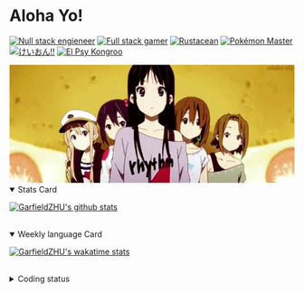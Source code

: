 # Aloha Yo!

[![Null stack engieneer](https://img.shields.io/badge/-Null_stack_engineer-a890f0)](https://github.com/GarfieldZHU)
[![Full stack gamer](https://img.shields.io/badge/-Full_stack_gamer-78c850)](https://steamcommunity.com/profiles/76561198092274492/)
[![Rustacean](https://img.shields.io/badge/-Rustacean-f74c00)](https://www.rust-lang.org/)
[![Pokémon Master](https://img.shields.io/badge/-Pokémon_Master-f8d030)](https://www.pokemon.com/us/pokedex/)
[![けいおん!!](https://img.shields.io/badge/-けいおん!!-f85888)](https://ja.wikipedia.org/wiki/%E6%94%BE%E8%AA%B2%E5%BE%8C%E3%83%86%E3%82%A3%E3%83%BC%E3%82%BF%E3%82%A4%E3%83%A0_(%E3%82%A2%E3%83%AB%E3%83%90%E3%83%A0))
[![El Psy Kongroo](https://img.shields.io/badge/-El_Psy_Kongroo-6890f0)](https://mzh.moegirl.org.cn/zh-hans/El_psy_congroo)


<img width="640" src="https://raw.githubusercontent.com/GarfieldZHU/GarfieldZHU/master/assets/k-on-5.webp" />


<details open>
<summary>Stats Card</summary>
 
[![GarfieldZHU's github stats](https://github-readme-stats.vercel.app/api?username=GarfieldZHU&show_icons=true&theme=tokyonight)](https://github.com/anuraghazra/github-readme-stats)
 
</details>

<br/>

<details open>
<summary>Weekly language Card</summary>
 
[![GarfieldZHU's wakatime stats](https://github-readme-stats.vercel.app/api/wakatime?username=AlohaYo&theme=nightowl&layout=compact)](https://github.com/GarfieldZHU/GarfieldZHU)


<br/>

</details>

<details>

<summary>Coding status</summary>

<br/>

<!--START_SECTION:waka-->
**🐱 My Github Data** 

> 🏆 452 Contributions in the Year 2021
 > 
> 📦 490.6 kB Used in Github's Storage 
 > 
> 🚫 Not Opted to Hire
 > 
> 📜 64 Public Repositories 
 > 
> 🔑 35 Private Repositories  
 > 
**I'm a Night 🦉** 

```text
🌞 Morning    75 commits     ██░░░░░░░░░░░░░░░░░░░░░░░   11.35% 
🌆 Daytime    180 commits    ██████░░░░░░░░░░░░░░░░░░░   27.23% 
🌃 Evening    282 commits    ██████████░░░░░░░░░░░░░░░   42.66% 
🌙 Night      124 commits    ████░░░░░░░░░░░░░░░░░░░░░   18.76%

```


📊 **This Week I Spent My Time On** 

```text
💬 Programming Languages: 
TypeScript               8 hrs 47 mins       ██████████████████░░░░░░░   73.98% 
Java                     1 hr 20 mins        ██░░░░░░░░░░░░░░░░░░░░░░░   11.35% 
SCSS                     1 hr                ██░░░░░░░░░░░░░░░░░░░░░░░   8.46% 
JSON                     35 mins             █░░░░░░░░░░░░░░░░░░░░░░░░   5.04% 
Other                    4 mins              ░░░░░░░░░░░░░░░░░░░░░░░░░   0.68%

🔥 Editors: 
VS Code                  10 hrs 31 mins      ██████████████████████░░░   88.64% 
IntelliJ                 1 hr 20 mins        ██░░░░░░░░░░░░░░░░░░░░░░░   11.36%

💻 Operating System: 
Mac                      10 hrs 31 mins      ██████████████████████░░░   88.64% 
Windows                  1 hr 20 mins        ██░░░░░░░░░░░░░░░░░░░░░░░   11.36%

```


 Last Updated on 30/08/2021
<!--END_SECTION:waka-->

</details>
